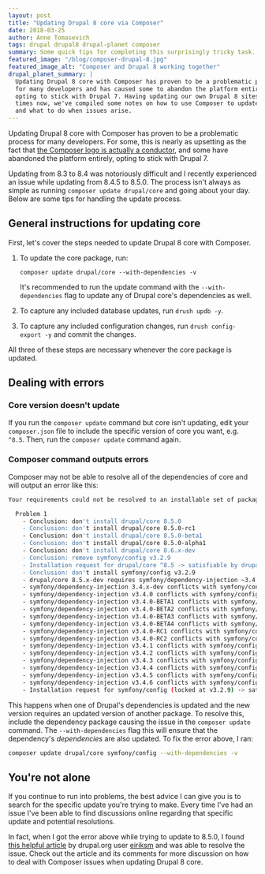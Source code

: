 ```yaml
---
layout: post
title: "Updating Drupal 8 core via Composer"
date: 2018-03-25
author: Anne Tomasevich
tags: drupal drupal8 drupal-planet composer
summary: Some quick tips for completing this surprisingly tricky task.
featured_image: "/blog/composer-drupal-8.jpg"
featured_image_alt: "Composer and Drupal 8 working together"
drupal_planet_summary: |
  Updating Drupal 8 core with Composer has proven to be a problematic process
  for many developers and has caused some to abandon the platform entirely,
  opting to stick with Drupal 7. Having updating our own Drupal 8 sites many
  times now, we've compiled some notes on how to use Composer to update core
  and what to do when issues arise.
---
```


Updating Drupal 8 core with Composer has proven to be a problematic process for many developers. For some, this is nearly as upsetting as the fact that [the Composer logo is actually a conductor](https://github.com/composer/getcomposer.org/issues/36), and some have abandoned the platform entirely, opting to stick with Drupal 7.

Updating from 8.3 to 8.4 was notoriously difficult and I recently experienced an issue while updating from 8.4.5 to 8.5.0. The process isn't always as simple as running `composer update drupal/core` and going about your day. Below are some tips for handling the update process.

## General instructions for updating core

First, let's cover the steps needed to update Drupal 8 core with Composer.

1. To update the core package, run:

    ```
    composer update drupal/core --with-dependencies -v
    ```

    It's recommended to run the update command with the `--with-dependencies` flag to update any of Drupal core's dependencies as well.

2. To capture any included database updates, run `drush updb -y`.
3. To capture any included configuration changes, run `drush config-export -y` and commit the changes.

All three of these steps are necessary whenever the core package is updated.

## Dealing with errors

### Core version doesn't update

If you run the `composer update` command but core isn't updating, edit your `composer.json` file to include the specific version of core you want, e.g. `^8.5`. Then, run the `composer update` command again.

### Composer command outputs errors

Composer may not be able to resolve all of the dependencies of core and will output an error like this:

```bash
Your requirements could not be resolved to an installable set of packages.

  Problem 1
    - Conclusion: don't install drupal/core 8.5.0
    - Conclusion: don't install drupal/core 8.5.0-rc1
    - Conclusion: don't install drupal/core 8.5.0-beta1
    - Conclusion: don't install drupal/core 8.5.0-alpha1
    - Conclusion: don't install drupal/core 8.6.x-dev
    - Conclusion: remove symfony/config v3.2.9
    - Installation request for drupal/core ^8.5 -> satisfiable by drupal/core[8.5.0, 8.5.0-alpha1, 8.5.0-beta1, 8.5.0-rc1, 8.5.x-dev, 8.6.x-dev].
    - Conclusion: don't install symfony/config v3.2.9
    - drupal/core 8.5.x-dev requires symfony/dependency-injection ~3.4.0 -> satisfiable by symfony/dependency-injection[3.4.x-dev, v3.4.0, v3.4.0-BETA1, v3.4.0-BETA2, v3.4.0-BETA3, v3.4.0-BETA4, v3.4.0-RC1, v3.4.0-RC2, v3.4.1, v3.4.2, v3.4.3, v3.4.4, v3.4.5, v3.4.6].
    - symfony/dependency-injection 3.4.x-dev conflicts with symfony/config[v3.2.9].
    - symfony/dependency-injection v3.4.0 conflicts with symfony/config[v3.2.9].
    - symfony/dependency-injection v3.4.0-BETA1 conflicts with symfony/config[v3.2.9].
    - symfony/dependency-injection v3.4.0-BETA2 conflicts with symfony/config[v3.2.9].
    - symfony/dependency-injection v3.4.0-BETA3 conflicts with symfony/config[v3.2.9].
    - symfony/dependency-injection v3.4.0-BETA4 conflicts with symfony/config[v3.2.9].
    - symfony/dependency-injection v3.4.0-RC1 conflicts with symfony/config[v3.2.9].
    - symfony/dependency-injection v3.4.0-RC2 conflicts with symfony/config[v3.2.9].
    - symfony/dependency-injection v3.4.1 conflicts with symfony/config[v3.2.9].
    - symfony/dependency-injection v3.4.2 conflicts with symfony/config[v3.2.9].
    - symfony/dependency-injection v3.4.3 conflicts with symfony/config[v3.2.9].
    - symfony/dependency-injection v3.4.4 conflicts with symfony/config[v3.2.9].
    - symfony/dependency-injection v3.4.5 conflicts with symfony/config[v3.2.9].
    - symfony/dependency-injection v3.4.6 conflicts with symfony/config[v3.2.9].
    - Installation request for symfony/config (locked at v3.2.9) -> satisfiable by symfony/config[v3.2.9].
```

This happens when one of Drupal's dependencies is updated and the new version requires an updated version of another package. To resolve this, include the dependency package causing the issue in the `composer update` command. The `--with-dependencies` flag this will ensure that the dependency's *dependencies* are also updated. To fix the error above, I ran:

```bash
composer update drupal/core symfony/config --with-dependencies -v
```

## You're not alone

If you continue to run into problems, the best advice I can give you is to search for the specific update you're trying to make. Every time I've had an issue I've been able to find discussions online regarding that specific update and potential resolutions.

In fact, when I got the error above while trying to update to 8.5.0, I found [this helpful article](https://orkjern.com/updating-to-drupal-85-with-composer) by drupal.org user [eiriksm](https://www.drupal.org/u/eiriksm) and was able to resolve the issue. Check out the article and its comments for more discussion on how to deal with Composer issues when updating Drupal 8 core.
